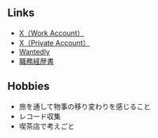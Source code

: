 ## Links
* [X（Work Account）](https://x.com/wage790)
* [X（Private Account）](https://x.com/ayatakaa_chan)
* [Wantedly](https://www.wantedly.com/id/ayatakaa_chan)
* [職務経歴書](https://github.com/user-attachments/files/16464426/_.pdf)

## Hobbies
* 旅を通して物事の移り変わりを感じること
* レコード収集
* 喫茶店で考えごと
